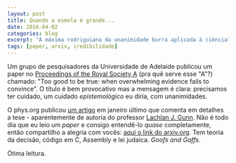 ```yaml
---
layout: post
title: Quando a esmola é grande...
date: 2016-04-02
categories: blog
excerpt: "A máxima rodriguiana da unanimidade burra aplicada à ciência"
tags: [paper, arxiv, credibilidade]
---
```


Um grupo de pesquisadores da Universidade de Adelaide publicou um paper no [Proceedings of the Royal Society A](http://rspa.royalsocietypublishing.org/) (pra quê serve esse "A"?) chamado: "Too good to be true:  when overwhelming evidence fails to convince". O título é bem provocativo mas a mensagem é clara: precisamos ter cuidado, um cuidado _epistemológico_ eu diria, com unanimidades.

O phys.org publicou [um artigo](http://phys.org/news/2016-01-evidence-bad.html) em janeiro último que comenta em detalhes a tese - aparentemente de autoria do professor [Lachlan J. Gunn](https://www.eleceng.adelaide.edu.au/personal/dabbott/wiki/index.php/Lachlan_J._Gunn). Não é todo dia que eu leio um _paper_ e consigo entendê-lo _quase_ completamente, então compartilho a alegria com vocês: [aqui o link do arxiv.org](http://arxiv.org/pdf/1601.00900.pdf). Tem teoria da decisão, código em C, Assembly e lei judaica. _Goofs and Gaffs_.

Ótima leitura.
